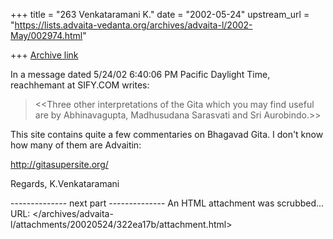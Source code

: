 +++
title = "263 Venkataramani K."
date = "2002-05-24"
upstream_url = "https://lists.advaita-vedanta.org/archives/advaita-l/2002-May/002974.html"

+++
[Archive link](https://lists.advaita-vedanta.org/archives/advaita-l/2002-May/002974.html)

In a message dated 5/24/02 6:40:06 PM Pacific Daylight Time,
reachhemant at SIFY.COM writes:

> <<Three other interpretations of the Gita which you may find useful
> are by Abhinavagupta, Madhusudana Sarasvati and Sri Aurobindo.>>

This site contains quite a few commentaries on Bhagavad Gita. I don't know
how many of them are Advaitin:

http://gitasupersite.org/

Regards,
K.Venkataramani



-------------- next part --------------
An HTML attachment was scrubbed...
URL: </archives/advaita-l/attachments/20020524/322ea17b/attachment.html>
